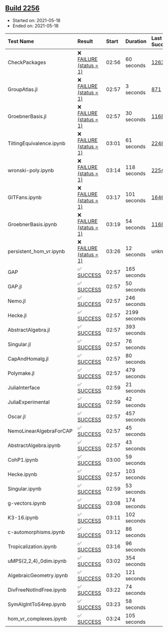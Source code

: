 ## [Build 2256](https://oscarci.mathematik.uni-kl.de/job/oscar-stable/2256/)

* Started on: 2021-05-18
* Ended on: 2021-05-18

| Test Name    | Result | Start | Duration | Last Success | First Failure |
|:-------------|:-------|:------|:---------|:-------------|:--------------|
| CheckPackages | ❌ [FAILURE (status = 1)](https://oscarci.mathematik.uni-kl.de/job/oscar-stable/2256/artifact/logs/build-2256/CheckPackages.log) | 02:56 | 60 seconds | [1263](https://oscarci.mathematik.uni-kl.de/job/oscar-stable/1263/) | [1264](https://oscarci.mathematik.uni-kl.de/job/oscar-stable/1264/) |
| GroupAtlas.jl | ❌ [FAILURE (status = 1)](https://oscarci.mathematik.uni-kl.de/job/oscar-stable/2256/artifact/logs/build-2256/GroupAtlas.jl.log) | 02:57 | 3 seconds | [871](https://oscarci.mathematik.uni-kl.de/job/oscar-stable/871/) | [872](https://oscarci.mathematik.uni-kl.de/job/oscar-stable/872/) |
| GroebnerBasis.jl | ❌ [FAILURE (status = 1)](https://oscarci.mathematik.uni-kl.de/job/oscar-stable/2256/artifact/logs/build-2256/GroebnerBasis.jl.log) | 02:57 | 30 seconds | [1168](https://oscarci.mathematik.uni-kl.de/job/oscar-stable/1168/) | [1169](https://oscarci.mathematik.uni-kl.de/job/oscar-stable/1169/) |
| TiltingEquivalence.ipynb | ❌ [FAILURE (status = 1)](https://oscarci.mathematik.uni-kl.de/job/oscar-stable/2256/artifact/logs/build-2256/TiltingEquivalence.ipynb.log) | 03:01 | 61 seconds | [2248](https://oscarci.mathematik.uni-kl.de/job/oscar-stable/2248/) | [2249](https://oscarci.mathematik.uni-kl.de/job/oscar-stable/2249/) |
| wronski-poly.ipynb | ❌ [FAILURE (status = 1)](https://oscarci.mathematik.uni-kl.de/job/oscar-stable/2256/artifact/logs/build-2256/wronski-poly.ipynb.log) | 03:14 | 118 seconds | [2254](https://oscarci.mathematik.uni-kl.de/job/oscar-stable/2254/) | [2255](https://oscarci.mathematik.uni-kl.de/job/oscar-stable/2255/) |
| GITFans.ipynb | ❌ [FAILURE (status = 1)](https://oscarci.mathematik.uni-kl.de/job/oscar-stable/2256/artifact/logs/build-2256/GITFans.ipynb.log) | 03:17 | 101 seconds | [1646](https://oscarci.mathematik.uni-kl.de/job/oscar-stable/1646/) | [1647](https://oscarci.mathematik.uni-kl.de/job/oscar-stable/1647/) |
| GroebnerBasis.ipynb | ❌ [FAILURE (status = 1)](https://oscarci.mathematik.uni-kl.de/job/oscar-stable/2256/artifact/logs/build-2256/GroebnerBasis.ipynb.log) | 03:19 | 54 seconds | [1168](https://oscarci.mathematik.uni-kl.de/job/oscar-stable/1168/) | [1169](https://oscarci.mathematik.uni-kl.de/job/oscar-stable/1169/) |
| persistent_hom_vr.ipynb | ❌ [FAILURE (status = 1)](https://oscarci.mathematik.uni-kl.de/job/oscar-stable/2256/artifact/logs/build-2256/persistent_hom_vr.ipynb.log) | 03:26 | 12 seconds | unknown | unknown |
| GAP | ✅ [SUCCESS](https://oscarci.mathematik.uni-kl.de/job/oscar-stable/2256/artifact/logs/build-2256/GAP.log) | 02:57 | 165 seconds |  |  |
| GAP.jl | ✅ [SUCCESS](https://oscarci.mathematik.uni-kl.de/job/oscar-stable/2256/artifact/logs/build-2256/GAP.jl.log) | 02:57 | 50 seconds |  |  |
| Nemo.jl | ✅ [SUCCESS](https://oscarci.mathematik.uni-kl.de/job/oscar-stable/2256/artifact/logs/build-2256/Nemo.jl.log) | 02:57 | 246 seconds |  |  |
| Hecke.jl | ✅ [SUCCESS](https://oscarci.mathematik.uni-kl.de/job/oscar-stable/2256/artifact/logs/build-2256/Hecke.jl.log) | 02:57 | 2199 seconds |  |  |
| AbstractAlgebra.jl | ✅ [SUCCESS](https://oscarci.mathematik.uni-kl.de/job/oscar-stable/2256/artifact/logs/build-2256/AbstractAlgebra.jl.log) | 02:57 | 393 seconds |  |  |
| Singular.jl | ✅ [SUCCESS](https://oscarci.mathematik.uni-kl.de/job/oscar-stable/2256/artifact/logs/build-2256/Singular.jl.log) | 02:57 | 76 seconds |  |  |
| CapAndHomalg.jl | ✅ [SUCCESS](https://oscarci.mathematik.uni-kl.de/job/oscar-stable/2256/artifact/logs/build-2256/CapAndHomalg.jl.log) | 02:57 | 80 seconds |  |  |
| Polymake.jl | ✅ [SUCCESS](https://oscarci.mathematik.uni-kl.de/job/oscar-stable/2256/artifact/logs/build-2256/Polymake.jl.log) | 02:57 | 479 seconds |  |  |
| JuliaInterface | ✅ [SUCCESS](https://oscarci.mathematik.uni-kl.de/job/oscar-stable/2256/artifact/logs/build-2256/JuliaInterface.log) | 02:59 | 21 seconds |  |  |
| JuliaExperimental | ✅ [SUCCESS](https://oscarci.mathematik.uni-kl.de/job/oscar-stable/2256/artifact/logs/build-2256/JuliaExperimental.log) | 02:59 | 42 seconds |  |  |
| Oscar.jl | ✅ [SUCCESS](https://oscarci.mathematik.uni-kl.de/job/oscar-stable/2256/artifact/logs/build-2256/Oscar.jl.log) | 02:57 | 457 seconds |  |  |
| NemoLinearAlgebraForCAP | ✅ [SUCCESS](https://oscarci.mathematik.uni-kl.de/job/oscar-stable/2256/artifact/logs/build-2256/NemoLinearAlgebraForCAP.log) | 02:57 | 45 seconds |  |  |
| AbstractAlgebra.ipynb | ✅ [SUCCESS](https://oscarci.mathematik.uni-kl.de/job/oscar-stable/2256/artifact/logs/build-2256/AbstractAlgebra.ipynb.log) | 02:57 | 43 seconds |  |  |
| CohP1.ipynb | ✅ [SUCCESS](https://oscarci.mathematik.uni-kl.de/job/oscar-stable/2256/artifact/logs/build-2256/CohP1.ipynb.log) | 03:00 | 59 seconds |  |  |
| Hecke.ipynb | ✅ [SUCCESS](https://oscarci.mathematik.uni-kl.de/job/oscar-stable/2256/artifact/logs/build-2256/Hecke.ipynb.log) | 02:57 | 103 seconds |  |  |
| Singular.ipynb | ✅ [SUCCESS](https://oscarci.mathematik.uni-kl.de/job/oscar-stable/2256/artifact/logs/build-2256/Singular.ipynb.log) | 02:59 | 53 seconds |  |  |
| g-vectors.ipynb | ✅ [SUCCESS](https://oscarci.mathematik.uni-kl.de/job/oscar-stable/2256/artifact/logs/build-2256/g-vectors.ipynb.log) | 03:08 | 174 seconds |  |  |
| K3-16.ipynb | ✅ [SUCCESS](https://oscarci.mathematik.uni-kl.de/job/oscar-stable/2256/artifact/logs/build-2256/K3-16.ipynb.log) | 03:11 | 102 seconds |  |  |
| c-automorphisms.ipynb | ✅ [SUCCESS](https://oscarci.mathematik.uni-kl.de/job/oscar-stable/2256/artifact/logs/build-2256/c-automorphisms.ipynb.log) | 03:12 | 86 seconds |  |  |
| Tropicalization.ipynb | ✅ [SUCCESS](https://oscarci.mathematik.uni-kl.de/job/oscar-stable/2256/artifact/logs/build-2256/Tropicalization.ipynb.log) | 03:16 | 96 seconds |  |  |
| uMPS(2,2,4)_0dim.ipynb | ✅ [SUCCESS](https://oscarci.mathematik.uni-kl.de/job/oscar-stable/2256/artifact/logs/build-2256/uMPS-2-2-4-_0dim.ipynb.log) | 03:02 | 354 seconds |  |  |
| AlgebraicGeometry.ipynb | ✅ [SUCCESS](https://oscarci.mathematik.uni-kl.de/job/oscar-stable/2256/artifact/logs/build-2256/AlgebraicGeometry.ipynb.log) | 03:20 | 121 seconds |  |  |
| DivFreeNotIndFree.ipynb | ✅ [SUCCESS](https://oscarci.mathematik.uni-kl.de/job/oscar-stable/2256/artifact/logs/build-2256/DivFreeNotIndFree.ipynb.log) | 03:22 | 74 seconds |  |  |
| SymAlgIntToS4rep.ipynb | ✅ [SUCCESS](https://oscarci.mathematik.uni-kl.de/job/oscar-stable/2256/artifact/logs/build-2256/SymAlgIntToS4rep.ipynb.log) | 03:23 | 58 seconds |  |  |
| hom_vr_complexes.ipynb | ✅ [SUCCESS](https://oscarci.mathematik.uni-kl.de/job/oscar-stable/2256/artifact/logs/build-2256/hom_vr_complexes.ipynb.log) | 03:24 | 105 seconds |  |  |
